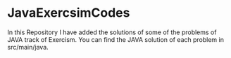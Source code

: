 # JavaExercsimCodes
In this Repository I have added the solutions of some of the problems of JAVA track of Exercism. You can find the JAVA solution of each problem in src/main/java.
